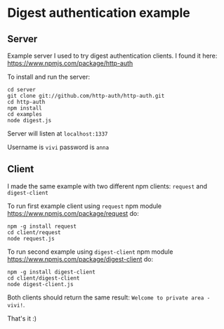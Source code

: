 Digest authentication example
=============================

Server
------

Example server I used to try digest authentication clients. I found it here: https://www.npmjs.com/package/http-auth

To install and run the server:

```
cd server
git clone git://github.com/http-auth/http-auth.git
cd http-auth
npm install
cd examples
node digest.js
```

Server will listen at `localhost:1337`

Username is `vivi` password is `anna`


Client
------

I made the same example with two different npm clients: `request` and `digest-client`
 
To run first example client using `request` npm module https://www.npmjs.com/package/request do:

```
npm -g install request
cd client/request
node request.js
```

To run second example using `digest-client` npm module https://www.npmjs.com/package/digest-client do:

```
npm -g install digest-client
cd client/digest-client
node digest-client.js
```

Both clients should return the same result: `Welcome to private area - vivi!`.



That's it :)
